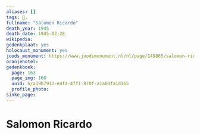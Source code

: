 ```yaml
---
aliases: []
tags: 👤, 
fullname: "Salomon Ricardo"
death_year: 1945
death_date: 1945-02-28
wikipedia: 
gedenkplaat: yes
holocaust_monument: yes
joods_monument: https://www.joodsmonument.nl/nl/page/149865/salomon-ricardo
oranjehotel:
gedenkboek:
  page: 163
  page_img: 166
  uuid: 6/a39b7912-e4fa-4ff1-870f-a1a00fa1d165
  profile_photo: 
sinke_page:
---
```


# Salomon Ricardo
